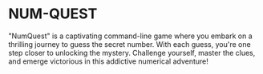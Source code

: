 # NUM-QUEST
"NumQuest" is a captivating command-line game where you embark on a thrilling journey to guess the secret number. With each guess, you're one step closer to unlocking the mystery. Challenge yourself, master the clues, and emerge victorious in this addictive numerical adventure! 
